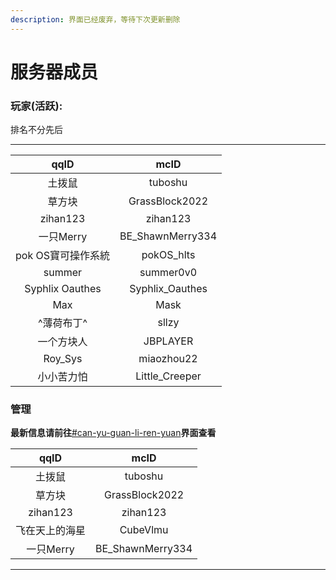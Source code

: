 ```yaml
---
description: 界面已经废弃，等待下次更新删除
---
```


# 服务器成员

### 玩家(活跃):

排名不分先后

***

|       qqID      |        mcID       |
| :-------------: | :---------------: |
|       土拨鼠       |      tuboshu      |
|       草方块       |   GrassBlock2022  |
|     zihan123    |      zihan123     |
|     一只Merry     | BE\_ShawnMerry334 |
|   pok OS寶可操作系統  |    pokOS\_hlts    |
|      summer     |     summer0v0     |
| Syphlix Oauthes |  Syphlix\_Oauthes |
|       Max       |        Mask       |
|      ^薄荷布丁^     |       sllzy       |
|      一个方块人      |      JBPLAYER     |
|     Roy\_Sys    |     miaozhou22    |
|      小小苦力怕      |  Little\_Creeper  |

### 管理

**最新信息请前往**[#can-yu-guan-li-ren-yuan](fu-wu-qi-ren-yuan-quan-xian-hua-fen.md#can-yu-guan-li-ren-yuan "mention")**界面查看**

|   qqID   |        mcID       |
| :------: | :---------------: |
|    土拨鼠   |      tuboshu      |
|    草方块   |   GrassBlock2022  |
| zihan123 |      zihan123     |
|  飞在天上的海星 |      CubeVlmu     |
|  一只Merry | BE\_ShawnMerry334 |

***
